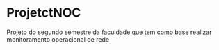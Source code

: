 # ProjetctNOC
Projeto do segundo semestre da faculdade que tem como base realizar monitoramento operacional de rede
